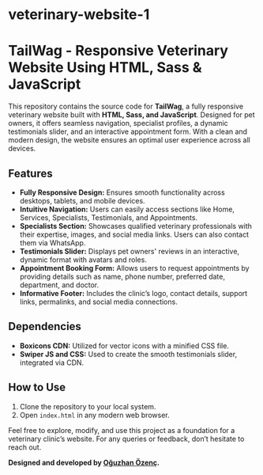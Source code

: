 # veterinary-website-1

# TailWag - Responsive Veterinary Website Using HTML, Sass & JavaScript  

This repository contains the source code for **TailWag**, a fully responsive veterinary website built with **HTML, Sass, and JavaScript**. Designed for pet owners, it offers seamless navigation, specialist profiles, a dynamic testimonials slider, and an interactive appointment form. With a clean and modern design, the website ensures an optimal user experience across all devices.  

## Features  

- **Fully Responsive Design:** Ensures smooth functionality across desktops, tablets, and mobile devices.  
- **Intuitive Navigation:** Users can easily access sections like Home, Services, Specialists, Testimonials, and Appointments.  
- **Specialists Section:** Showcases qualified veterinary professionals with their expertise, images, and social media links. Users can also contact them via WhatsApp.  
- **Testimonials Slider:** Displays pet owners' reviews in an interactive, dynamic format with avatars and roles.  
- **Appointment Booking Form:** Allows users to request appointments by providing details such as name, phone number, preferred date, department, and doctor.  
- **Informative Footer:** Includes the clinic’s logo, contact details, support links, permalinks, and social media connections.  

## Dependencies  

- **Boxicons CDN:** Utilized for vector icons with a minified CSS file.  
- **Swiper JS and CSS:** Used to create the smooth testimonials slider, integrated via CDN.  

## How to Use  

1. Clone the repository to your local system.  
2. Open `index.html` in any modern web browser.  

Feel free to explore, modify, and use this project as a foundation for a veterinary clinic’s website. For any queries or feedback, don’t hesitate to reach out.  

**Designed and developed by [Oğuzhan Özenç](https://oguzhanozenc.me).**
